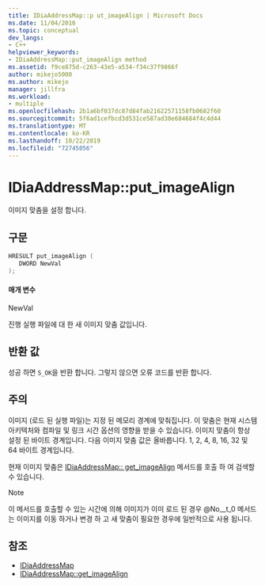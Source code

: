 ```yaml
---
title: IDiaAddressMap::p ut_imageAlign | Microsoft Docs
ms.date: 11/04/2016
ms.topic: conceptual
dev_langs:
- C++
helpviewer_keywords:
- IDiaAddressMap::put_imageAlign method
ms.assetid: f9ce875d-c263-43e5-a534-f34c37f9866f
author: mikejo5000
ms.author: mikejo
manager: jillfra
ms.workload:
- multiple
ms.openlocfilehash: 2b1a6bf037dc87d84fab21622571158fb0682f60
ms.sourcegitcommit: 5f6ad1cefbcd3d531ce587ad30e684684f4c4d44
ms.translationtype: MT
ms.contentlocale: ko-KR
ms.lasthandoff: 10/22/2019
ms.locfileid: "72745056"
---
```

# <a name="idiaaddressmapput_imagealign"></a>IDiaAddressMap::put_imageAlign
이미지 맞춤을 설정 합니다.

## <a name="syntax"></a>구문

```C++
HRESULT put_imageAlign ( 
   DWORD NewVal
);
```

#### <a name="parameters"></a>매개 변수
 NewVal

진행 실행 파일에 대 한 새 이미지 맞춤 값입니다.

## <a name="return-value"></a>반환 값
 성공 하면 `S_OK`을 반환 합니다. 그렇지 않으면 오류 코드를 반환 합니다.

## <a name="remarks"></a>주의
 이미지 (로드 된 실행 파일)는 지정 된 메모리 경계에 맞춰집니다. 이 맞춤은 현재 시스템 아키텍처와 컴파일 및 링크 시간 옵션의 영향을 받을 수 있습니다. 이미지 맞춤이 항상 설정 된 바이트 경계입니다. 다음 이미지 맞춤 값은 올바릅니다. 1, 2, 4, 8, 16, 32 및 64 바이트 경계입니다.

 현재 이미지 맞춤은 [IDiaAddressMap:: get_imageAlign](../../debugger/debug-interface-access/idiaaddressmap-get-imagealign.md) 메서드를 호출 하 여 검색할 수 있습니다.

> [!NOTE]
> 이 메서드를 호출할 수 있는 시간에 의해 이미지가 이미 로드 된 경우 @No__t_0 메서드는 이미지를 이동 하거나 변경 하 고 새 맞춤이 필요한 경우에 일반적으로 사용 됩니다.

## <a name="see-also"></a>참조
- [IDiaAddressMap](../../debugger/debug-interface-access/idiaaddressmap.md)
- [IDiaAddressMap::get_imageAlign](../../debugger/debug-interface-access/idiaaddressmap-get-imagealign.md)